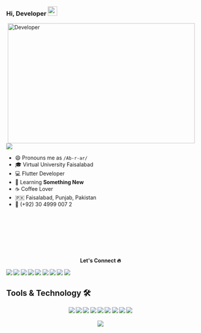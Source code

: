 

### Hi, Developer <img src="https://media.giphy.com/media/hvRJCLFzcasrR4ia7z/giphy.gif" width="25">
<img align="right" alt="Developer" src="https://media0.giphy.com/media/u2pmTWUi0MXjyrMaVj/giphy.gif?cid=ecf05e47bp3n5aml29td8w3glpic16afysccx6v0wjjyxqgh&rid=giphy.gif&ct=g" width="500" height="320" />

![](https://komarev.com/ghpvc/?username=abraralidev&label=PROFILE+VIEWS&style=plastic)
- 😄 Pronouns me as `/Ab-r-ar/`
- 🎓 Virtual University Faisalabad
- 💻 Flutter Developer
- 🌱 Learning **Something New**
- ☕️ Coffee Lover
- 🇵🇰 Faisalabad, Punjab, Pakistan
- 📱 (+92) 30 4999 007 2
<br><br>
<br><br>
<br><br>
<br><br>
<p align="center"> <b> Let's Connect<b/> 🔥</p>
<div>
<a href="https://github.com/abraralidev/">
<img src="https://img.shields.io/badge/Github-211F1F?style=for-the-badge&logo=GitHub&logoColor=ffffff"></a> 
<a href="https://www.linkedin.com/in/abraralidev/">
<img src="https://img.shields.io/badge/Linkedin-0077B5?style=for-the-badge&logo=Linkedin&logoColor=ffffff"></a>
<a href="https://x.facebook.com/abraralidev">
<img src="https://img.shields.io/badge/Facebook-1877F2?style=for-the-badge&logo=Facebook&logoColor=ffffff"></a>
<a href="https://twitter.com/abrar_ali_own">
<img src="https://img.shields.io/badge/Twitter-08A0E9?style=for-the-badge&logo=Twitter&logoColor=ffffff"></a>
<a href="https://www.instagram.com/abraralidev/">
<img src="https://img.shields.io/badge/Instagram-DD2A7B?style=for-the-badge&logo=Instagram&logoColor=ffffff"></a>
<a href="mailto:abraralidev@gmail.com">
<img src="https://img.shields.io/badge/Gmail-D44638?style=for-the-badge&logo=gmail&logoColor=ffffff"></a>
<a href="https://m.me/abraralidev/">
<img src="https://img.shields.io/badge/Chat-1877F2?style=for-the-badge&logo=Messenger&logoColor=ffffff"></a>
<a href="https://wa.me/923049990072?text=%23Github">
<img src="https://img.shields.io/badge/Chat-25D366?style=for-the-badge&logo=WhatsApp&logoColor=ffffff"></a>
<a href="https://wa.me/923049990072?text=Thank%20you%20for%20supporting%20me%20%E2%9D%A4%0ABank%20Account%20Details%0ATitle%3A%20Abrar%20Ali%0AIBAN%3A%20PK19MEZN0012750106221565">
<img src="https://img.shields.io/badge/Support-Developer-784fff?style=for-the-badge&logo=buy-me-a-coffee&logoColor=ffffff"></a>
</div>
    

## Tools & Technology 🛠
<div align="center">
<!-- <p align="center"></p> -->
<img src="https://img.shields.io/badge/Flutter-02569B?style=for-the-badge&logo=flutter&logoColor=white" />
<img src="https://img.shields.io/badge/Dart-0175C2?style=for-the-badge&logo=dart&logoColor=white" />
<img src="https://img.shields.io/badge/JavaScript-F7DF1E?style=for-the-badge&logo=javascript&logoColor=white" />
<img src="https://img.shields.io/badge/firebase-ffca28?style=for-the-badge&logo=firebase&logoColor=white" />
<img src="https://img.shields.io/badge/Git-F05032?style=for-the-badge&logo=git&logoColor=white" />
<img src="https://img.shields.io/badge/Adobe_Photoshop-00aeff?style=for-the-badge&logo=Adobe%20photoshop&logoColor=white"/>
<img src="https://img.shields.io/badge/Adobe_Illustrator-ff9900?style=for-the-badge&logo=Adobe-illustrator&logoColor=white" />
<img src="https://img.shields.io/badge/Adobe_XD-FF61F6?style=for-the-badge&logo=Adobe%20XD&logoColor=white" />
<img src="https://img.shields.io/badge/React-JS-blue" />    
<br><br>
<img align="center"  src="https://github-readme-stats.vercel.app/api/top-langs/?username=abraralidev&theme=dark&layout=compact&langs_count=20&hide_title=true"/>
</div>
<br>

